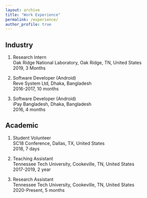 ```yaml
---
layout: archive
title: "Work Experience"
permalink: /experience/
author_profile: true
---
```


## Industry

1. Research Intern<br/>
Oak Ridge National Laboratory, Oak Ridge, TN, United States<br/>
2019, 3 Months 

2. Software Developer (Android)<br/>
Reve System Ltd, Dhaka, Bangladesh<br/>
2016-2017, 10 months

3. Software Developer (Android)<br/>
iPay Bangladesh, Dhaka, Bangladesh<br/>
2016, 4 months

## Academic

1. Student Volunteer<br/>
SC18 Conference, Dallas, TX, United States<br/>
2018, 7 days

2. Teaching Assistant<br/>
Tennessee Tech University, Cookeville, TN, United States<br/>
2017-2019, 2 year

3. Research Assistant<br/>
Tennessee Tech University, Cookeville, TN, United States<br/>
2020-Present, 5 months
